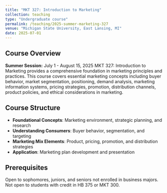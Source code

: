 ```yaml
---
title: "MKT 327: Introduction to Marketing"
collection: teaching
type: "Undergraduate course"
permalink: /teaching/2025-summer-marketing-327
venue: "Michigan State University, East Lansing, MI"
date: 2025-07-01
---
```


## Course Overview
**Summer Session:** July 1 - August 15, 2025
MKT 327: Introduction to Marketing provides a comprehensive foundation in marketing principles and practices. This course covers essential marketing concepts including buyer behavior, market segmentation, positioning, demand analysis, marketing information systems, pricing strategies, promotion, distribution channels, product policies, and ethical considerations in marketing.

## Course Structure

* **Foundational Concepts**: Marketing environment, strategic planning, and research
* **Understanding Consumers**: Buyer behavior, segmentation, and targeting
* **Marketing Mix Elements**: Product, pricing, promotion, and distribution strategies
* **Application**: Marketing plan development and presentation

## Prerequisites

Open to sophomores, juniors, and seniors not enrolled in business majors. Not open to students with credit in HB 375 or MKT 300.